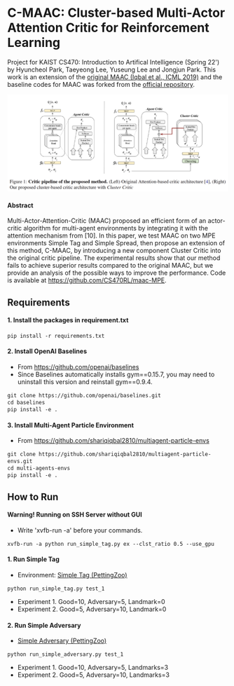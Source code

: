 # C-MAAC: Cluster-based Multi-Actor Attention Critic for Reinforcement Learning
Project for KAIST CS470: Introduction to Artifical Intelligence (Spring 22') by Hyuncheol Park, Taeyeong Lee, Yuseung Lee and Jongjun Park. This work is an extension of the [original MAAC (Iqbal et al., ICML 2019)](https://arxiv.org/abs/1810.02912) and the baseline codes for MAAC was forked from the [official repository](https://github.com/shariqiqbal2810/MAAC).

![pipeline](images/pipeline.png)

#### Abstract
Multi-Actor-Attention-Critic (MAAC) proposed an efficient form of an actor-critic algorithm for multi-agent environments by integrating it with the attention mechanism from [10]. In this paper, we test MAAC on two MPE environments Simple Tag and Simple Spread, then propose an extension of this method, C-MAAC, by introducing a new component Cluster Critic into the original critic pipeline. The experimental results show that our method fails to achieve superior results compared to the original MAAC, but we provide an analysis of the possible ways to improve the performance. Code is available at https://github.com/CS470RL/maac-MPE.

## Requirements
#### 1. Install the packages in requirement.txt
```shell
pip install -r requirements.txt 
```

#### 2. Install OpenAI Baselines
* From https://github.com/openai/baselines
* Since Baselines automatically installs gym==0.15.7, you may need to uninstall this version and reinstall gym==0.9.4.
```shell
git clone https://github.com/openai/baselines.git
cd baselines
pip install -e .
```

#### 3. Install Multi-Agent Particle Environment
* From https://github.com/shariqiqbal2810/multiagent-particle-envs
```shell
git clone https://github.com/shariqiqbal2810/multiagent-particle-envs.git
cd multi-agents-envs
pip install -e .
```

## How to Run 

#### Warning! Running on SSH Server without GUI
* Write 'xvfb-run -a' before your commands.
```shell
xvfb-run -a python run_simple_tag.py ex --clst_ratio 0.5 --use_gpu
```

#### 1. Run Simple Tag 
* Environment: [Simple Tag (PettingZoo)](https://www.pettingzoo.ml/mpe/simple_tag)
```shell
python run_simple_tag.py test_1
```
* Experiment 1. Good=10, Adversary=5, Landmark=0
* Experiment 2. Good=5, Adversary=10, Landmark=0

#### 2. Run Simple Adversary 
* [Simple Adversary (PettingZoo)](https://www.pettingzoo.ml/mpe/simple_adversary)
```shell
python run_simple_adversary.py test_1
```
* Experiment 1. Good=10, Adversary=5, Landmarks=3
* Experiment 2. Good=5, Adversary=10, Landmarks=3

